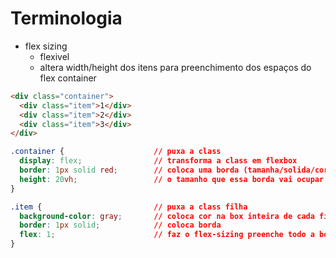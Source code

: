 # Terminologia


- flex sizing
    - flexivel
    - altera width/height dos itens para preenchimento dos espaços do flex container

```HTML
<div class="container">
  <div class="item">1</div>
  <div class="item">2</div>
  <div class="item">3</div>
</div>
```
```CSS
.container {                    // puxa a class 
  display: flex;                // transforma a class em flexbox
  border: 1px solid red;        // coloca uma borda (tamanha/solida/cor)
  height: 20vh;                 // o tamanho que essa borda vai ocupar na box
}

.item {                         // puxa a class filha
  background-color: gray;       // coloca cor na box inteira de cada filha
  border: 1px solid;            // coloca borda 
  flex: 1;                      // faz o flex-sizing preenche todo a box da <div> pai
}
```
